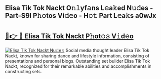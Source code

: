 ## Elisa Tik Tok Nackt O𝚗𝚕yf𝚊ns L𝚎a𝚔ed N𝚞𝚍es - Part-S9l P𝚑𝚘tos Vi𝚍𝚎o - H𝚘𝚝 Part L𝚎a𝚔s a0wJx

# <h2><a href="http://kf62f4.oniu.top/?m=Elisa+Tik+Tok+Nackt">🔗👉 🔴 Elisa Tik Tok Nackt P𝚑ot𝚘𝚜 V𝚒d𝚎o</a></h2>

[![Elisa Tik Tok Nackt Nu𝚍e𝚜](https://i.imgur.com/0qMVB7G.gif)](http://kf62f4.oniu.top/?m=Elisa+Tik+Tok+Nackt)
Social media thought leader Elisa Tik Tok Nackt, known for sharing dance and lifestyle information, consisting of presentations and personal blogs. Outstanding set builder Elisa Tik Tok Nackt, recognized for their remarkable abilities and accomplishments in constructing sets.  
